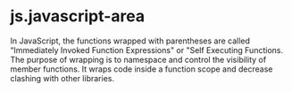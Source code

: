 # js.javascript-area
In JavaScript, the functions wrapped with parentheses are called “Immediately Invoked Function Expressions" or "Self Executing Functions. The purpose of wrapping is to namespace and control the visibility of member functions. It wraps code inside a function scope and decrease clashing with other libraries.
